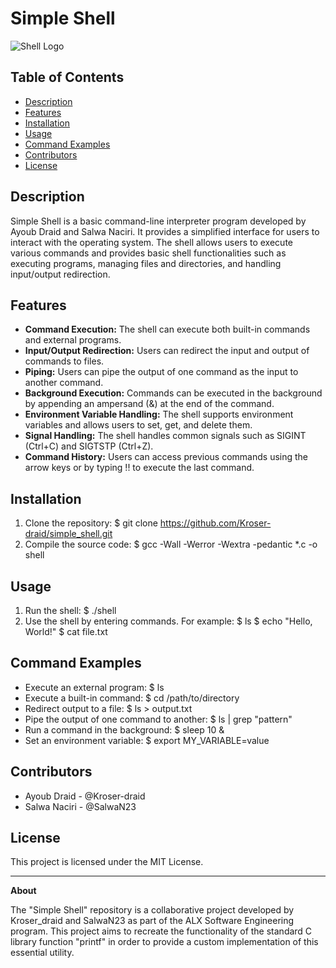 # Simple Shell

![Shell Logo](https://s3.amazonaws.com/intranet-projects-files/holbertonschool-low_level_programming/235/shell.jpeg)

## Table of Contents
- [Description](#description)
- [Features](#features)
- [Installation](#installation)
- [Usage](#usage)
- [Command Examples](#command-examples)
- [Contributors](#contributors)
- [License](#license)

## Description
Simple Shell is a basic command-line interpreter program developed by Ayoub Draid and Salwa Naciri. It provides a simplified interface for users to interact with the operating system. The shell allows users to execute various commands and provides basic shell functionalities such as executing programs, managing files and directories, and handling input/output redirection.

## Features
- **Command Execution:** The shell can execute both built-in commands and external programs.
- **Input/Output Redirection:** Users can redirect the input and output of commands to files.
- **Piping:** Users can pipe the output of one command as the input to another command.
- **Background Execution:** Commands can be executed in the background by appending an ampersand (&) at the end of the command.
- **Environment Variable Handling:** The shell supports environment variables and allows users to set, get, and delete them.
- **Signal Handling:** The shell handles common signals such as SIGINT (Ctrl+C) and SIGTSTP (Ctrl+Z).
- **Command History:** Users can access previous commands using the arrow keys or by typing !! to execute the last command.

## Installation
1. Clone the repository:
$ git clone https://github.com/Kroser-draid/simple_shell.git
2. Compile the source code:
$ gcc -Wall -Werror -Wextra -pedantic *.c -o shell
## Usage
1. Run the shell:
$ ./shell
2. Use the shell by entering commands. For example:
$ ls
$ echo "Hello, World!"
$ cat file.txt
## Command Examples
- Execute an external program:
$ ls
- Execute a built-in command:
$ cd /path/to/directory
- Redirect output to a file:
$ ls > output.txt
- Pipe the output of one command to another:
$ ls | grep "pattern"
- Run a command in the background:
$ sleep 10 &
- Set an environment variable:
$ export MY_VARIABLE=value

## Contributors
- Ayoub Draid - @Kroser-draid
- Salwa Naciri - @SalwaN23

## License
This project is licensed under the MIT License.

---

**About**

The "Simple Shell" repository is a collaborative project developed by Kroser_draid and SalwaN23 as part of the ALX Software Engineering program. This project aims to recreate the functionality of the standard C library function "printf" in order to provide a custom implementation of this essential utility.